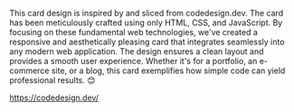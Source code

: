 This card design is inspired by and sliced from codedesign.dev. The card has been meticulously crafted using only HTML, CSS, and JavaScript. 
By focusing on these fundamental web technologies, we've created a responsive and aesthetically pleasing card that integrates seamlessly into any modern web application. 
The design ensures a clean layout and provides a smooth user experience. Whether it's for a portfolio, an e-commerce site, or a blog, this card exemplifies how simple code can yield professional results. 😊

https://codedesign.dev/
